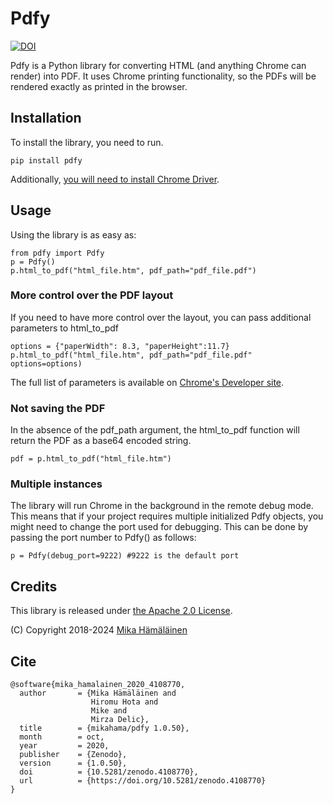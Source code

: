 # Pdfy #

[![DOI](https://zenodo.org/badge/DOI/10.5281/zenodo.4108770.svg)](https://doi.org/10.5281/zenodo.4108770)

Pdfy is a Python library for converting HTML (and anything Chrome can render) into PDF. It uses Chrome printing functionality, so the PDFs will be rendered exactly as printed in the browser.


## Installation ##

To install the library, you need to run.

    pip install pdfy

Additionally, [you will need to install Chrome Driver](http://chromedriver.chromium.org/getting-started). 

## Usage ##

Using the library is as easy as:

    from pdfy import Pdfy
    p = Pdfy()
    p.html_to_pdf("html_file.htm", pdf_path="pdf_file.pdf")

### More control over the PDF layout ###

If you need to have more control over the layout, you can pass additional parameters to html_to_pdf

    options = {"paperWidth": 8.3, "paperHeight":11.7}
    p.html_to_pdf("html_file.htm", pdf_path="pdf_file.pdf" options=options)

The full list of parameters is available on [Chrome's Developer site](https://chromedevtools.github.io/devtools-protocol/tot/Page/#method-printToPDF).

### Not saving the PDF ###

In the absence of the pdf_path argument, the html_to_pdf function will return the PDF as a base64 encoded string.

    pdf = p.html_to_pdf("html_file.htm")


### Multiple instances ###

The library will run Chrome in the background in the remote debug mode. This means that if your project requires multiple initialized Pdfy objects, you might need to change the port used for debugging. This can be done by passing the port number to Pdfy() as follows:

    p = Pdfy(debug_port=9222) #9222 is the default port

## Credits ##

This library is released under [the Apache 2.0 License](https://opensource.org/licenses/Apache-2.0).

(C) Copyright 2018-2024 [Mika Hämäläinen](https://mikakalevi.com)


## Cite

	@software{mika_hamalainen_2020_4108770,
	  author       = {Mika Hämäläinen and
	                  Hiromu Hota and
	                  Mike and
	                  Mirza Delic},
	  title        = {mikahama/pdfy 1.0.50},
	  month        = oct,
	  year         = 2020,
	  publisher    = {Zenodo},
	  version      = {1.0.50},
	  doi          = {10.5281/zenodo.4108770},
	  url          = {https://doi.org/10.5281/zenodo.4108770}
	}
